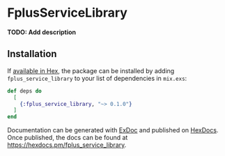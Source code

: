# FplusServiceLibrary

**TODO: Add description**

## Installation

If [available in Hex](https://hex.pm/docs/publish), the package can be installed
by adding `fplus_service_library` to your list of dependencies in `mix.exs`:

```elixir
def deps do
  [
    {:fplus_service_library, "~> 0.1.0"}
  ]
end
```

Documentation can be generated with [ExDoc](https://github.com/elixir-lang/ex_doc)
and published on [HexDocs](https://hexdocs.pm). Once published, the docs can
be found at <https://hexdocs.pm/fplus_service_library>.

